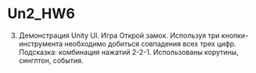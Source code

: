 # Un2_HW6
3. Демонстрация Unity UI. Игра Открой замок.
Используя три кнопки-инструмента необходимо добиться совпадения всех трех цифр. Подсказка: комбинация нажатий 2-2-1.
Использованы корутины, синглтон, события.
